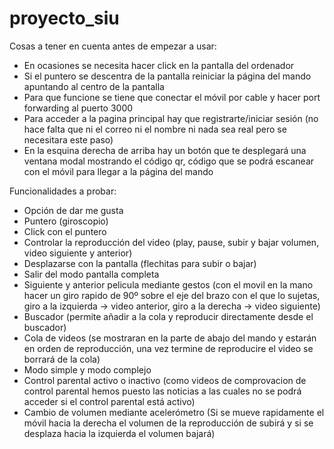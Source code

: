 # proyecto_siu

Cosas a tener en cuenta antes de empezar a usar:
- En ocasiones se necesita hacer click en la pantalla del ordenador
- Si el puntero se descentra de la pantalla reiniciar la página del mando apuntando al centro de la pantalla
- Para que funcione se tiene que conectar el móvil por cable y hacer port forwarding al puerto 3000
- Para acceder a la pagina principal hay que registrarte/iniciar sesión (no hace falta que ni el correo ni el nombre ni nada sea real pero se necesitara este paso)
- En la esquina derecha de arriba hay un botón que te desplegará una ventana modal mostrando el código qr, código que se podrá escanear con el móvil para llegar a la página del mando


Funcionalidades a probar:
- Opción de dar me gusta
- Puntero (giroscopio)
- Click con el puntero
- Controlar la reproducción del video (play, pause, subir y bajar volumen, video siguiente y anterior)
- Desplazarse con la pantalla (flechitas para subir o bajar)
- Salir del modo pantalla completa
- Siguiente y anterior pelicula mediante gestos (con el movil en la mano hacer un giro rapido de 90º sobre el eje del brazo con el que lo sujetas, giro a la izquierda -> video anterior, giro a la derecha -> video siguiente)
- Buscador (permite añadir a la cola y reproducir directamente desde el buscador)
- Cola de videos (se mostraran en la parte de abajo del mando y estarán en orden de reproducción, una vez termine de reproducire el video se borrará de la cola)
- Modo simple y modo complejo
- Control parental activo o inactivo (como videos de comprovacion de control parental hemos puesto las noticias a las cuales no se podrá acceder si el control parental está activo)
- Cambio de volumen mediante acelerómetro (Si se mueve rapidamente el móvil hacia la derecha el volumen de la reproducción de subirá y si se desplaza hacia la izquierda el volumen bajará)
